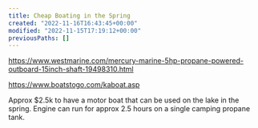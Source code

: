 ```yaml
---
title: Cheap Boating in the Spring
created: "2022-11-16T16:43:45+00:00"
modified: "2022-11-15T17:19:12+00:00"
previousPaths: []
---
```



https://www.westmarine.com/mercury-marine-5hp-propane-powered-outboard-15inch-shaft-19498310.html

https://www.boatstogo.com/kaboat.asp

Approx $2.5k to have a motor boat that can be used on the lake in the spring. Engine can run for approx 2.5 hours on a single camping propane tank.
